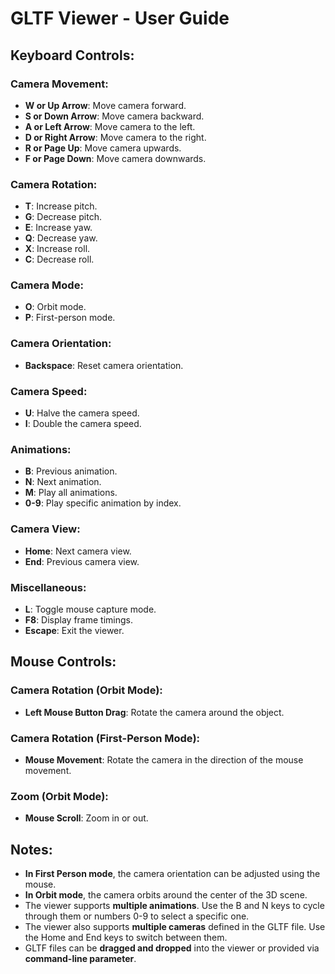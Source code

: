 # GLTF Viewer - User Guide

## Keyboard Controls:

### Camera Movement:

- **W or Up Arrow**: Move camera forward.
- **S or Down Arrow**: Move camera backward.
- **A or Left Arrow**: Move camera to the left.
- **D or Right Arrow**: Move camera to the right.
- **R or Page Up**: Move camera upwards.
- **F or Page Down**: Move camera downwards.

### Camera Rotation:

- **T**: Increase pitch.
- **G**: Decrease pitch.
- **E**: Increase yaw.
- **Q**: Decrease yaw.
- **X**: Increase roll.
- **C**: Decrease roll.

### Camera Mode:

- **O**: Orbit mode.
- **P**: First-person mode.

### Camera Orientation:

- **Backspace**: Reset camera orientation.

### Camera Speed:

- **U**: Halve the camera speed.
- **I**: Double the camera speed.

### Animations:

- **B**: Previous animation.
- **N**: Next animation.
- **M**: Play all animations.
- **0-9**: Play specific animation by index.

### Camera View:

- **Home**: Next camera view.
- **End**: Previous camera view.

### Miscellaneous:

- **L**: Toggle mouse capture mode.
- **F8**: Display frame timings.
- **Escape**: Exit the viewer.

## Mouse Controls:

### Camera Rotation (Orbit Mode):

- **Left Mouse Button Drag**: Rotate the camera around the object.

### Camera Rotation (First-Person Mode):

- **Mouse Movement**: Rotate the camera in the direction of the mouse movement.

### Zoom (Orbit Mode):

- **Mouse Scroll**: Zoom in or out.

## Notes:

- **In First Person mode**, the camera orientation can be adjusted using the mouse.
- **In Orbit mode**, the camera orbits around the center of the 3D scene.
- The viewer supports **multiple animations**. Use the B and N keys to cycle through them or numbers 0-9 to select a specific one.
- The viewer also supports **multiple cameras** defined in the GLTF file. Use the Home and End keys to switch between them.
- GLTF files can be **dragged and dropped** into the viewer or provided via **command-line parameter**.
